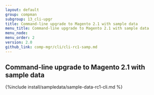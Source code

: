 ```yaml
---
layout: default 
group: compman
subgroup: 13_cli-upgr
title: Command-line upgrade to Magento 2.1 with sample data
menu_title: Command-line upgrade to Magento 2.1 with sample data 
menu_node: 
menu_order: 2
version: 2.0
github_link: comp-mgr/cli/cli-rc1-samp.md
---
```


## Command-line upgrade to Magento 2.1 with sample data

{%include install/sampledata/sample-data-rc1-cli.md %}
